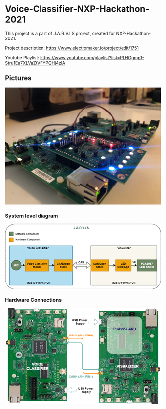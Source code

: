 # Voice-Classifier-NXP-Hackathon-2021

This project is a part of J.A.R.V.I.S project, created for NXP-Hackathon-2021. 

Project description: https://www.electromaker.io/project/edit/1751 

Youtube Playlist: https://www.youtube.com/playlist?list=PLHGgmp1-Stru1Ea7XLVaZtVFYPQHj4zlA

## Pictures

![Project Picture](https://github.com/navinreddy23/Voice-Classifier-NXP-Hackathon-2021/blob/master/Pictures/NXP_Hackathon_Profile.PNG)

### System level diagram
![System diagram](https://github.com/navinreddy23/Voice-Classifier-NXP-Hackathon-2021/blob/master/Pictures/JARVIS.png)

### Hardware Connections
![Hardware Connections](https://github.com/navinreddy23/Voice-Classifier-NXP-Hackathon-2021/blob/master/Pictures/NXP_HardwareConn.png)

